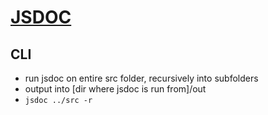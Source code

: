 [JSDOC](http://usejsdoc.org/)
===
CLI
---
- run jsdoc on entire src folder, recursively into subfolders
- output into [dir where jsdoc is run from]/out
- `jsdoc ../src -r`
